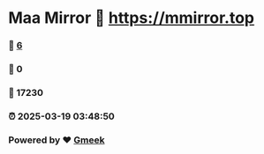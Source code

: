 # Maa Mirror :link: https://mmirror.top 
### :page_facing_up: [6](https://mmirror.top/tag.html) 
### :speech_balloon: 0 
### :hibiscus: 17230 
### :alarm_clock: 2025-03-19 03:48:50 
### Powered by :heart: [Gmeek](https://github.com/Meekdai/Gmeek)

